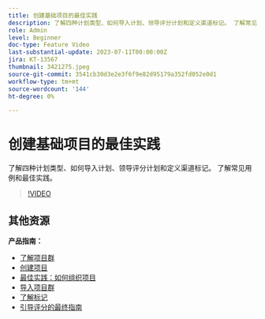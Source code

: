 ```yaml
---
title: 创建基础项目的最佳实践
description: 了解四种计划类型、如何导入计划、领导评分计划和定义渠道标记。 了解常见用例和最佳实践。
role: Admin
level: Beginner
doc-type: Feature Video
last-substantial-update: 2023-07-11T00:00:00Z
jira: KT-13567
thumbnail: 3421275.jpeg
source-git-commit: 3541cb30d3e2e3f6f9e82d95179a352fd052e0d1
workflow-type: tm+mt
source-wordcount: '144'
ht-degree: 0%

---
```



# 创建基础项目的最佳实践

了解四种计划类型、如何导入计划、领导评分计划和定义渠道标记。 了解常见用例和最佳实践。

>[!VIDEO](https://video.tv.adobe.com/v/3421275/?learn=on)

## 其他资源

**产品指南：**

* [了解项目群](https://experienceleague.adobe.com/docs/marketo/using/product-docs/core-marketo-concepts/programs/creating-programs/understanding-programs.html)
* [创建项目](https://experienceleague.adobe.com/docs/marketo/using/product-docs/core-marketo-concepts/programs/creating-programs/create-a-program.html)
* [最佳实践：如何组织项目](https://experienceleague.adobe.com/docs/marketo/using/product-docs/core-marketo-concepts/programs/working-with-programs/best-practice-how-to-organize-your-programs.html)
* [导入项目群](https://experienceleague.adobe.com/docs/marketo/using/product-docs/core-marketo-concepts/programs/working-with-programs/import-a-program.html)
* [了解标记](https://experienceleague.adobe.com/docs/marketo/using/product-docs/core-marketo-concepts/programs/working-with-programs/understanding-tags.html)
* [引导评分的最终指南](https://business.adobe.com/resources/guides/lead-scoring.html)
